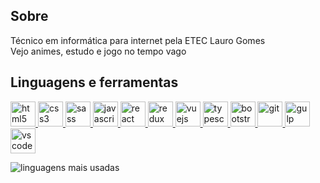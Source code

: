 ## Sobre
Técnico em informática para internet pela ETEC Lauro Gomes <br />
Vejo animes, estudo e jogo no tempo vago

## Linguagens e ferramentas
<p align="left">

<a href="https://www.w3.org/html/" target="_blank">
	<img src="https://cdn.jsdelivr.net/gh/devicons/devicon/icons/html5/html5-original.svg" alt="html5" width="40" height="40" />
</a>
<a href="https://www.w3schools.com/css/" target="_blank">
	<img src="https://cdn.jsdelivr.net/gh/devicons/devicon/icons/css3/css3-original.svg" alt="css3" width="40" height="40" />
</a>
<a href="https://sass-lang.com" target="_blank">
	<img src="https://cdn.jsdelivr.net/gh/devicons/devicon/icons/sass/sass-original.svg" alt="sass" width="40" height="40"/>
</a>
<a href="https://developer.mozilla.org/en-US/docs/Web/JavaScript" target="_blank">
	<img src="https://cdn.jsdelivr.net/gh/devicons/devicon/icons/javascript/javascript-original.svg" alt="javascript" width="40" height="40" />
</a>
<a href="https://reactjs.org/" target="_blank">
	<img src="https://cdn.jsdelivr.net/gh/devicons/devicon/icons/react/react-original.svg" alt="react" width="40" height="40" />
</a>
<a href="https://redux.js.org/" target="_blank">
	<img src="https://cdn.jsdelivr.net/gh/devicons/devicon/icons/redux/redux-original.svg" alt="redux" width="40" height="40" />
</a>
<a href="https://vuejs.org/" target="_blank">
	<img src="https://cdn.jsdelivr.net/gh/devicons/devicon/icons/vuejs/vuejs-original.svg" alt="vuejs" width="40" height="40"/>
</a>
<a href="https://www.typescriptlang.org/" target="_blank">
	<img src="https://cdn.jsdelivr.net/gh/devicons/devicon/icons/typescript/typescript-original.svg" alt="typescript" width="40" height="40"/>
</a>
<a href="https://getbootstrap.com" target="_blank">
	<img src="https://cdn.jsdelivr.net/gh/devicons/devicon/icons/bootstrap/bootstrap-original.svg" alt="bootstrap" width="40" height="40" />
</a>
<a href="https://git-scm.com/" target="_blank">
	<img src="https://cdn.jsdelivr.net/gh/devicons/devicon/icons/git/git-original.svg" alt="git" width="40" height="40" />
</a>
<a href="https://gulpjs.com" target="_blank">
	<img src="https://cdn.jsdelivr.net/gh/devicons/devicon/icons/gulp/gulp-plain.svg" alt="gulp" width="40" height="40" />
</a>
<a href="https://code.visualstudio.com/" target="_blank">
	<img src="https://cdn.jsdelivr.net/gh/devicons/devicon/icons/vscode/vscode-original.svg" alt="vscode" width="40" height="40"/>
</a>
	
</p>

![linguagens mais usadas](https://github-readme-stats.vercel.app/api/top-langs/?username=igormsiqueira0&layout=compact)
